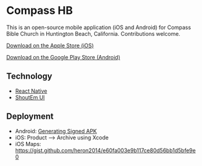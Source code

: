 # Compass HB

This is an open-source mobile application (iOS and Android) for Compass Bible Church in Huntington Beach, California. Contributions welcome.

[Download on the Apple Store (iOS)](https://appsto.re/us/n_WA6.i)

[Download on the Google Play Store (Android)](https://play.google.com/store/apps/details?id=com.compasshb.mobile)

## Technology

* [React Native](https://facebook.github.io/react-native/)
* [ShoutEm UI](https://shoutem.github.io/docs/ui-toolkit/introduction)

## Deployment

* Android: [Generating Signed APK](https://facebook.github.io/react-native/docs/signed-apk-android.html)
* iOS: Product --> Archive using Xcode
* iOS Maps: https://gist.github.com/heron2014/e60fa003e9b117ce80d56bb1d5bfe9e0
